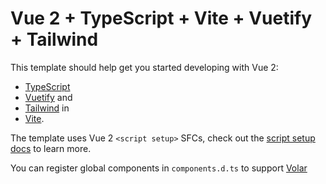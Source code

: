 # Vue 2 + TypeScript + Vite + Vuetify + Tailwind

This template should help get you started developing with Vue 2:
- [TypeScript](https://www.typescriptlang.org/)
- [Vuetify](https://vuetifyjs.com/en/) and 
- [Tailwind](https://tailwindcss.com/) in 
- [Vite](https://vitejs.dev/). 

The template uses Vue 2 `<script setup>` SFCs, check out the [script setup docs](https://github.com/antfu/unplugin-vue2-script-setup) to learn more.

You can register global components in `components.d.ts` to support [Volar](https://github.com/johnsoncodehk/volar)
